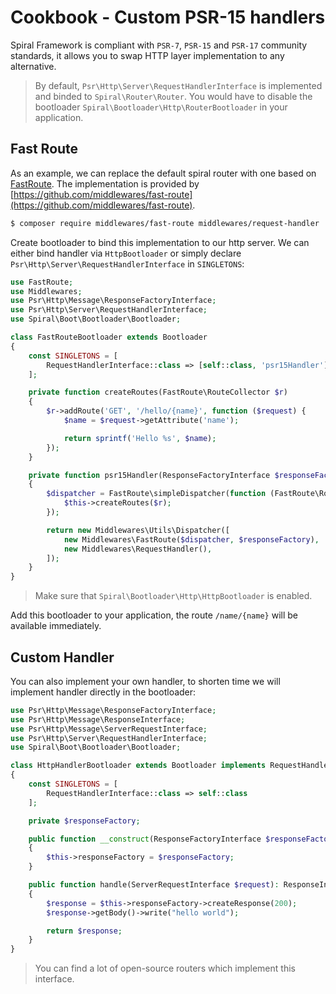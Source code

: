 # Cookbook - Custom PSR-15 handlers
Spiral Framework is compliant with `PSR-7`, `PSR-15` and `PSR-17` community standards, it allows you to swap HTTP layer implementation to any alternative.

> By default, `Psr\Http\Server\RequestHandlerInterface` is implemented and binded to `Spiral\Router\Router`. You would have to disable
the bootloader `Spiral\Bootloader\Http\RouterBootloader` in your application.

## Fast Route
As an example, we can replace the default spiral router with one based on [FastRoute](https://github.com/nikic/FastRoute). The implementation
is provided by [https://github.com/middlewares/fast-route](https://github.com/middlewares/fast-route).

```bash
$ composer require middlewares/fast-route middlewares/request-handler
```

Create bootloader to bind this implementation to our http server. We can either bind handler via `HttpBootloader` or simply
declare `Psr\Http\Server\RequestHandlerInterface` in `SINGLETONS`:

```php
use FastRoute;
use Middlewares;
use Psr\Http\Message\ResponseFactoryInterface;
use Psr\Http\Server\RequestHandlerInterface;
use Spiral\Boot\Bootloader\Bootloader;

class FastRouteBootloader extends Bootloader
{
    const SINGLETONS = [
        RequestHandlerInterface::class => [self::class, 'psr15Handler']
    ];

    private function createRoutes(FastRoute\RouteCollector $r)
    {
        $r->addRoute('GET', '/hello/{name}', function ($request) {
            $name = $request->getAttribute('name');

            return sprintf('Hello %s', $name);
        });
    }

    private function psr15Handler(ResponseFactoryInterface $responseFactory)
    {
        $dispatcher = FastRoute\simpleDispatcher(function (FastRoute\RouteCollector $r) {
            $this->createRoutes($r);
        });

        return new Middlewares\Utils\Dispatcher([
            new Middlewares\FastRoute($dispatcher, $responseFactory),
            new Middlewares\RequestHandler(),
        ]);
    }
}
```

> Make sure that `Spiral\Bootloader\Http\HttpBootloader` is enabled.

Add this bootloader to your application, the route `/name/{name}` will be available immediately.

## Custom Handler
You can also implement your own handler, to shorten time we will implement handler directly in the bootloader:

```php
use Psr\Http\Message\ResponseFactoryInterface;
use Psr\Http\Message\ResponseInterface;
use Psr\Http\Message\ServerRequestInterface;
use Psr\Http\Server\RequestHandlerInterface;
use Spiral\Boot\Bootloader\Bootloader;

class HttpHandlerBootloader extends Bootloader implements RequestHandlerInterface
{
    const SINGLETONS = [
        RequestHandlerInterface::class => self::class
    ];

    private $responseFactory;

    public function __construct(ResponseFactoryInterface $responseFactory)
    {
        $this->responseFactory = $responseFactory;
    }

    public function handle(ServerRequestInterface $request): ResponseInterface
    {
        $response = $this->responseFactory->createResponse(200);
        $response->getBody()->write("hello world");

        return $response;
    }
}
```

> You can find a lot of open-source routers which implement this interface.
